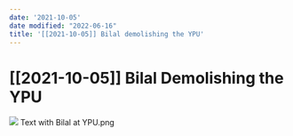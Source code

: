 ```yaml
---
date: '2021-10-05'
date modified: "2022-06-16"
title: '[[2021-10-05]] Bilal demolishing the YPU'
---
```


# [[2021-10-05]] Bilal Demolishing the YPU
![](https://i.imgur.com/iRmkqVS.png)
Text with Bilal at YPU.png
